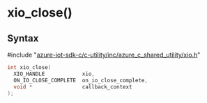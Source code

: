 # xio_close()

## Syntax

\#include "[azure-iot-sdk-c/c-utility/inc/azure_c_shared_utility/xio.h](../iot-c-ref-xio-h.md)"  
```C
int xio_close(
  XIO_HANDLE            xio,
  ON_IO_CLOSE_COMPLETE  on_io_close_complete,
  void *                callback_context
);
```

